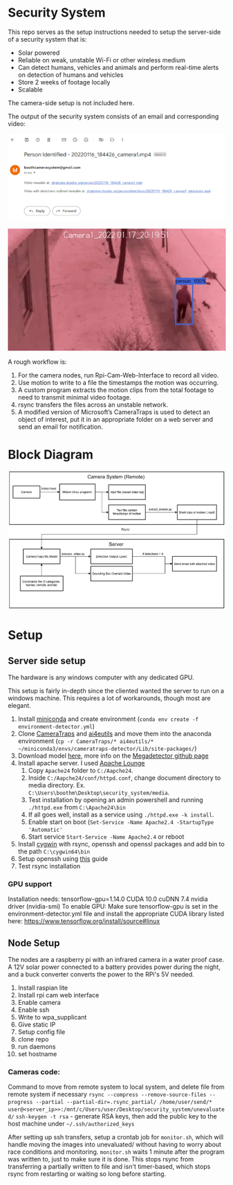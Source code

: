 # Security System

This repo serves as the setup instructions needed to setup the server-side of a security system that is:
* Solar powered
* Reliable on weak, unstable Wi-Fi or other wireless medium
* Can detect humans, vehicles and animals and perform real-time alerts on detection of humans and vehicles
* Store 2 weeks of footage locally
* Scalable

The camera-side setup is not included here.

The output of the security system consists of an email and corresponding video:

![Detection Email](images/detection_email.png)

![Detection gif](images/20220117_201946_camera1_detections_short.gif)


A rough workflow is:
1. For the camera nodes, run Rpi-Cam-Web-Interface to record all video.
2. Use motion to write to a file the timestamps the motion was occurring.
3. A custom program extracts the motion clips from the total footage to need to transmit minimal video footage.
4. rsync transfers the files across an unstable network.
5. A modified version of Microsoft’s CameraTraps is used to detect an object of interest, put it in an appropriate folder on a web server and send an email for notification.


# Block Diagram

![Block Diagram](images/block_diagram.png)

# Setup

## Server side setup
The hardware is any windows computer with any dedicated GPU.

This setup is fairly in-depth since the cliented wanted the server to run on a windows machine. This requires a lot of workarounds, though most are elegant.  
1. Install [miniconda](https://docs.conda.io/en/latest/miniconda.html#windows-installers) and create environment (`conda env create -f environment-detector.yml`)
2. Clone [CameraTraps](https://github.com/microsoft/CameraTraps) and [ai4eutils](https://github.com/microsoft/ai4eutils) and move them into the anaconda environment (`cp -r CameraTraps/* ai4eutils/* ~/miniconda3/envs/cameratraps-detector/Lib/site-packages/`)
3. Download model [here](https://lilablobssc.blob.core.windows.net/models/camera_traps/megadetector/md_v4.1.0/md_v4.1.0.pb), more info on the [Megadetector github page](https://github.com/microsoft/CameraTraps/blob/master/megadetector.md)
4. Install apache server. I used [Apache Lounge](https://www.apachelounge.com/download/)
	1. Copy `Apache24` folder to `C:/Aapche24`.
	2. Inside `C:/Aapche24/conf/httpd.conf`, change document directory to media directory. Ex. `C:\Users\boothm\Desktop\security_system/media`.
	3. Test installation by opening an admin powershell and running `./httpd.exe` from `C:\Apache24\bin`
	4. If all goes well, install as a service using `./httpd.exe -k install`.
	5. Enable start on boot (`Set-Service -Name Apache2.4 -StartupType 'Automatic'`
	6. Start service `Start-Service -Name Apache2.4` or reboot
5. Install [cygwin](https://www.cygwin.com/) with rsync, openssh and openssl packages and add bin to the path `C:\cygwin64\bin`
6. Setup openssh using [this](https://docs.oracle.com/cd/E24628_01/install.121/e22624/preinstall_req_cygwin_ssh.htm#EMBSC281) guide
7. Test rsync installation

### GPU support
Installation needs:
tensorflow-gpu=1.14.0
CUDA 10.0
cuDNN 7.4
nvidia driver (nvidia-smi)
To enable GPU:
Make sure tensorflow-gpu is set in the environment-detector.yml file and install the appropriate CUDA library listed here: https://www.tensorflow.org/install/source#linux

## Node Setup
The nodes are a raspberry pi with an infrared camera in a water proof case. A 12V solar power connected to a battery provides power during the night, and a buck converter converts the power to the RPi's 5V needed.

1. Install raspian lite
2. Install rpi cam web interface
3. Enable camera
4. Enable ssh
5. Write to wpa_supplicant
6. Give static IP
7. Setup config file
8. clone repo
9. run daemons
10. set hostname

### Cameras code:
Command to move from remote system to local system, and delete file from remote system if necessary
`rsync --compress --remove-source-files --progress --partial --partial-dir=.rsync_partial/ /home/user/send/* user@<server_ip>>:/mnt/c/Users/user/Desktop/security_system/unevaluated/`
`ssh-keygen -t rsa` - generate RSA keys, then add the public key to the host machine under `~/.ssh/authorized_keys`

After setting up ssh transfers, setup a crontab job for `monitor.sh`, which will handle moving the images into unevaluated/ without having to worry about race conditions and monitoring. `monitor.sh` waits 1 minute after the program was written to, just to make sure it is done. This stops rsync from transferring a partially written to file and isn't timer-based, which stops rsync from restarting or waiting so long before starting.
